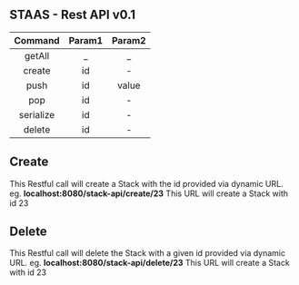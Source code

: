 ## STAAS - Rest API   v0.1

| Command | Param1 | Param2  |
| :---:  |  :-: | :-: |
| getAll |  _  |  _  |
| create | id | -  |
| push | id | value |
| pop| id | - |
| serialize| id | - |ap
| delete | id | - |


## Create
This Restful call will create a Stack with the id provided via dynamic URL. 
eg. **localhost:8080/stack-api/create/23**
This URL will create a Stack with id 23

## Delete
This Restful call will delete the Stack with a given id provided via dynamic URL. 
eg. **localhost:8080/stack-api/delete/23**
This URL will create a Stack with id 23

